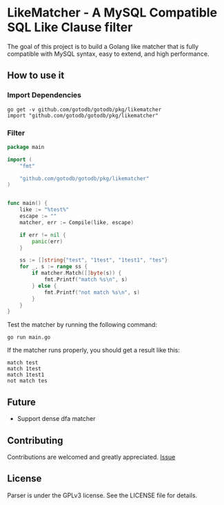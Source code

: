 # LikeMatcher - A MySQL Compatible SQL Like Clause filter
The goal of this project is to build a Golang like matcher that is fully compatible with MySQL syntax, easy to extend, and high performance.

## How to use it

### Import Dependencies
```shell
go get -v github.com/gotodb/gotodb/pkg/likematcher
import "github.com/gotodb/gotodb/pkg/likematcher"
```
### Filter
```go
package main

import (
	"fmt"

	"github.com/gotodb/gotodb/pkg/likematcher"
)


func main() {
	like := "%test%"
	escape := ""
	matcher, err := Compile(like, escape)

	if err != nil {
		panic(err)
	}

	ss := []string{"test", "1test", "1test1", "tes"}
	for _, s := range ss {
		if matcher.Match([]byte(s)) {
			fmt.Printf("match %s\n", s)
		} else {
			fmt.Printf("not match %s\n", s)
		}
	}
}
```

Test the matcher by running the following command:

```shell
go run main.go
```

If the matcher runs properly, you should get a result like this:

```text
match test
match 1test
match 1test1
not match tes
```

## Future

- Support dense dfa matcher

## Contributing

Contributions are welcomed and greatly appreciated.
[Issue](https://github.com/gotodb/gotodb/issues/new) 

## License

Parser is under the GPLv3 license. See the LICENSE file for details.